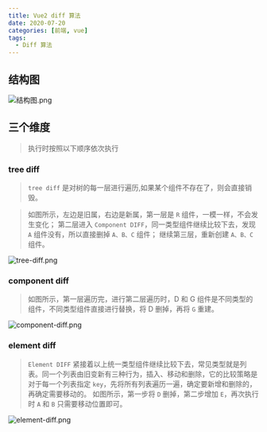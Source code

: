 ```yaml
---
title: Vue2 diff 算法
date: 2020-07-20
categories: [前端, vue]
tags:
  - Diff 算法
---
```


## 结构图

![结构图.png](https://cdn.nlark.com/yuque/0/2020/png/732231/1608703926503-0a8b70ad-ee2b-4b15-9f24-cb3008e56d1e.png#align=left&display=inline&height=699&margin=%5Bobject%20Object%5D&name=%E7%BB%93%E6%9E%84%E5%9B%BE.png&originHeight=699&originWidth=1424&size=257532&status=done&style=none&width=1424)

## 三个维度

> 执行时按照以下顺序依次执行

### tree diff

> `tree diff` 是对树的每一层进行遍历,如果某个组件不存在了，则会直接销毁。

> 如图所示，左边是旧属，右边是新属，第一层是 `R` 组件，一模一样，不会发生变化；
> 第二层进入 `Component DIFF`，同一类型组件继续比较下去，发现 `A` 组件没有，所以直接删掉 `A、B、C` 组件；
> 继续第三层，重新创建 `A、B、C` 组件。

![tree-diff.png](https://cdn.nlark.com/yuque/0/2020/png/732231/1608703948400-4b9d5cfa-ddf5-404f-83f0-7de2c979afd2.png#align=left&display=inline&height=317&margin=%5Bobject%20Object%5D&name=tree-diff.png&originHeight=317&originWidth=533&size=61410&status=done&style=none&width=533)

### component diff

> 如图所示，第一层遍历完，进行第二层遍历时，D 和 G 组件是不同类型的组件，不同类型组件直接进行替换，将 D 删掉，再将 `G` 重建。

![component-diff.png](https://cdn.nlark.com/yuque/0/2020/png/732231/1608703964946-362729fd-486b-461b-8210-c191053da87c.png#align=left&display=inline&height=244&margin=%5Bobject%20Object%5D&name=component-diff.png&originHeight=244&originWidth=566&size=81300&status=done&style=none&width=566)

### element diff

> `Element DIFF` 紧接着以上统一类型组件继续比较下去，常见类型就是列表。同一个列表由旧变新有三种行为，插入、移动和删除，它的比较策略是对于每一个列表指定 `key`，先将所有列表遍历一遍，确定要新增和删除的，再确定需要移动的。
> 如图所示，第一步将 `D` 删掉，第二步增加 `E`，再次执行时 `A` 和 `B` 只需要移动位置即可。

![element-diff.png](https://cdn.nlark.com/yuque/0/2020/png/732231/1608703980058-5f99c653-2a0a-46c4-9bb5-f1af80d45afe.png#align=left&display=inline&height=331&margin=%5Bobject%20Object%5D&name=element-diff.png&originHeight=331&originWidth=523&size=81565&status=done&style=none&width=523)
